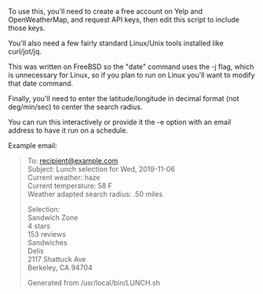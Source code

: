 To use this, you'll need to create a free account on Yelp and OpenWeatherMap, and request API keys, then edit this script to include those keys.

You'll also need a few fairly standard Linux/Unix tools installed like curl/jot/jq.

This was written on FreeBSD so the "date" command uses the -j flag, which is unnecessary for Linux, so if you plan to run on Linux you'll want to modify that date command.

Finally, you'll need to enter the latitude/longitude in decimal format (not deg/min/sec) to center the search radius.

You can run this interactively or provide it the -e option with an email address to have it run on a schedule.

Example email:

> To: recipient@example.com  
> Subject: Lunch selection for Wed, 2019-11-06  
> Current weather: haze  
> Current temperature: 58 F  
> Weather adapted search radius: .50 miles  
>  
> Selection:  
> Sandwich Zone  
> 4 stars  
> 153 reviews  
> Sandwiches  
> Delis  
> 2117 Shattuck Ave  
> Berkeley, CA 94704  
>   
> Generated from /usr/local/bin/LUNCH.sh  
